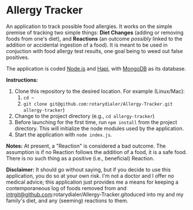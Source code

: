# Allergy Tracker
An application to track possible food allergies. It works on the simple premise of tracking two simple things: **Diet Changes** (adding or removing foods from one's diet), and **Reactions** (an outcome *possibly* linked to the addition or accidental ingestion of a food). It is meant to be used in conjuction with food allergy test results, one goal being to weed out false positives.

The application is coded [Node.js](https://nodejs.org) and [Hapi](https://hapijs.com), with [MongoDB](https://www.mongodb.com) as its database.

**Instructions:**

1. Clone this repository to the desired location. For example (Linux/Mac):
    1. `cd ~`
    2. `git clone git@github.com:rotarydialer/Allergy-Tracker.git allergy-tracker`)
2. Change to the project directory (e.g., `cd allergy-tracker`)
3. Before launching for the first time, run `npm install` from the project directory. This will initialize the node modules used by the application.
4. Start the application with `node index.js`.

**Notes:**
At present, a "Reaction" is considered a bad outcome. The assumption is if no Reaction follows the addition of a food, it is a safe food. There is no such thing as a positive (i.e., beneficial) Reaction.

**Disclaimer:**
It should go without saying, but if you decide to use this application, you do so at your own risk. I'm not a doctor
and I offer no medical advice; this application just provides me a means for keeping a contemporaneous log of foods removed from and intrgit@github.com:rotarydialer/Allergy-Tracker.gitoduced into my and my family's diet, and any (seeming) reactions to them.
